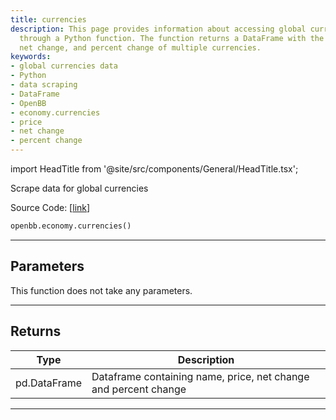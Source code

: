 ```yaml
---
title: currencies
description: This page provides information about accessing global currencies data
  through a Python function. The function returns a DataFrame with the name, price,
  net change, and percent change of multiple currencies.
keywords:
- global currencies data
- Python
- data scraping
- DataFrame
- OpenBB
- economy.currencies
- price
- net change
- percent change
---
```


import HeadTitle from '@site/src/components/General/HeadTitle.tsx';

<HeadTitle title="currencies - Economy - Reference | OpenBB SDK Docs" />

Scrape data for global currencies

Source Code: [[link](https://github.com/OpenBB-finance/OpenBBTerminal/tree/main/openbb_terminal/economy/wsj_model.py#L242)]

```python
openbb.economy.currencies()
```

---

## Parameters

This function does not take any parameters.

---

## Returns

| Type | Description |
| ---- | ----------- |
| pd.DataFrame | Dataframe containing name, price, net change and percent change |
---
